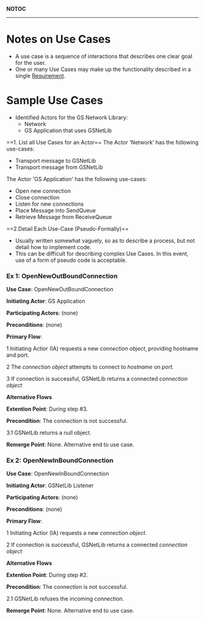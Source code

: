 __NOTOC__

------------------------------------------------------------------------

# Notes on Use Cases

-   A use case is a sequence of interactions that describes one clear
    goal for the user.
-   One or many Use Cases may make up the functionality described in a
    single [Requirement](GS_Requirements_Standard.md).





# Sample Use Cases

-   Identified Actors for the GS Network Library:
    -   Network
    -   GS Application that uses GSNetLib



==1. List all Use Cases for an Actor== The Actor 'Network' has the
following use-cases:

-   Transport message to GSNetLib
-   Transport message from GSNetLib


The Actor 'GS Application' has the following use-cases:

-   Open new connection
-   Close connection
-   Listen for new connections
-   Place Message into SendQueue
-   Retrieve Message from ReceiveQueue


==2.Detail Each Use-Case (Pseudo-Formally)==

-   Usually written somewhat vaguely, so as to describe a process, but
    not detail how to implement code.
-   This can be difficult for describing complex Use Cases. In this
    event, use of a form of pseudo code is acceptable.




### Ex 1: OpenNewOutBoundConnection


**Use Case**: OpenNewOutBoundConnection

**Initiating Actor**: GS Application

**Participating Actors**: (none)

**Preconditions**: (none)

**Primary Flow**:


1 Initiating Actior (IA) requests a new *connection object*, providing
hostname and port.

2 The *connection object* attempts to connect to *hostname* on *port.*

3 If connection is successful, GSNetLib returns a connected *connection
object*

<!-- -->


**Alternative Flows**


**Extention Point**: During step \#3.

**Precondition**: The connection is not successful.


3.1 GSNetLib returns a null object.

**Remerge Point**: None. Alternative end to use case.




### Ex 2: OpenNewInBoundConnection


**Use Case**: OpenNewInBoundConnection

**Initiating Actor**: GSNetLib Listener

**Participating Actors**: (none)

**Preconditions**: (none)

**Primary Flow**:


1 Initiating Actior (IA) requests a new *connection object*.

2 If connection is successful, GSNetLib returns a connected *connection
object*

<!-- -->


**Alternative Flows**


**Extention Point**: During step \#2.

**Precondition**: The connection is not successful.


2.1 GSNetLib refuses the incoming connection.

**Remerge Point**: None. Alternative end to use case.
